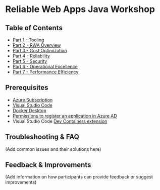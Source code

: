 # Reliable Web Apps Java Workshop

## Table of Contents

- [Part 1 - Tooling](Part1-Tooling/README.md)
- [Part 2 - RWA Overview](Part2-RWA-Overview/README.md)
- [Part 3 - Cost Optimization](Part3-Cost-Optimization/README.md)
- [Part 4 - Reliability](Part4-Reliability/README.md)
- [Part 5 - Security](Part5-Security/README.md)
- [Part 6 - Operational Excellence](Part6-Operational-Excellence/README.md)
- [Part 7 - Performance Efficiency](Part7-Performance-Efficiency/README.md)

## Prerequisites

- [Azure Subscription](https://azure.microsoft.com/pricing/member-offers/msdn-benefits-details/)
- [Visual Studio Code](https://code.visualstudio.com/)
- [Docker Desktop](https://www.docker.com/get-started/)
- [Permissions to register an application in Azure AD](https://learn.microsoft.com/azure/active-directory/develop/quickstart-register-app)
- Visual Studio Code [Dev Containers extension](https://marketplace.visualstudio.com/items?itemName=ms-vscode-remote.remote-containers)

## Troubleshooting & FAQ

(Add common issues and their solutions here)

## Feedback & Improvements

(Add information on how participants can provide feedback or suggest improvements)